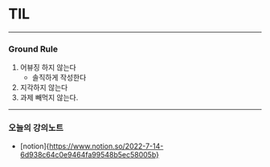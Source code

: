 # TIL 

---

### Ground Rule

1. 어뷰징 하지 않는다 
   - 솔직하게 작성한다
2. 지각하지 않는다
3. 과제 빼먹지 않는다.

---

  ### 오늘의 강의노트
  - [notion]{https://www.notion.so/2022-7-14-6d938c64c0e9464fa99548b5ec58005b}


